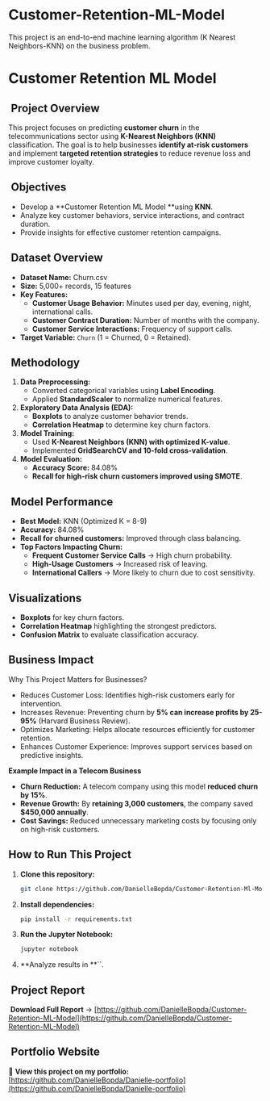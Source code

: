 # Customer-Retention-ML-Model
This project is an end-to-end machine learning algorithm (K Nearest Neighbors-KNN) on the business problem.

# Customer Retention ML Model&#x20;

##  Project Overview

This project focuses on predicting **customer churn** in the telecommunications sector using **K-Nearest Neighbors (KNN)** classification. The goal is to help businesses **identify at-risk customers** and implement **targeted retention strategies** to reduce revenue loss and improve customer loyalty.

##  Objectives

- Develop a \*\*Customer Retention ML Model \*\*using **KNN**.
- Analyze key customer behaviors, service interactions, and contract duration.
- Provide insights for effective customer retention campaigns.

##  Dataset Overview

- **Dataset Name:** Churn.csv
- **Size:** 5,000+ records, 15 features
- **Key Features:**
  - **Customer Usage Behavior:** Minutes used per day, evening, night, international calls.
  - **Customer Contract Duration:** Number of months with the company.
  - **Customer Service Interactions:** Frequency of support calls.
- **Target Variable:** `Churn` (1 = Churned, 0 = Retained).

##  Methodology

1. **Data Preprocessing:**
   - Converted categorical variables using **Label Encoding**.
   - Applied **StandardScaler** to normalize numerical features.
2. **Exploratory Data Analysis (EDA):**
   - **Boxplots** to analyze customer behavior trends.
   - **Correlation Heatmap** to determine key churn factors.
3. **Model Training:**
   - Used **K-Nearest Neighbors (KNN) with optimized K-value**.
   - Implemented **GridSearchCV and 10-fold cross-validation**.
4. **Model Evaluation:**
   - **Accuracy Score:** 84.08%
   - **Recall for high-risk churn customers improved using SMOTE**.

##  Model Performance

- **Best Model:** KNN (Optimized K = 8-9)
- **Accuracy:** 84.08%
- **Recall for churned customers:** Improved through class balancing.
- **Top Factors Impacting Churn:**
  - **Frequent Customer Service Calls** → High churn probability.
  - **High-Usage Customers** → Increased risk of leaving.
  - **International Callers** → More likely to churn due to cost sensitivity.

## Visualizations

- **Boxplots** for key churn factors.
- **Correlation Heatmap** highlighting the strongest predictors.
- **Confusion Matrix** to evaluate classification accuracy.

## Business Impact

Why This Project Matters for Businesses?

- Reduces Customer Loss: Identifies high-risk customers early for intervention.
- Increases Revenue: Preventing churn by **5% can increase profits by 25-95%** (Harvard Business Review).
- Optimizes Marketing: Helps allocate resources efficiently for customer retention.
- Enhances Customer Experience: Improves support services based on predictive insights.

**Example Impact in a Telecom Business**

- **Churn Reduction:** A telecom company using this model **reduced churn by 15%**.
- **Revenue Growth:** By **retaining 3,000 customers**, the company saved **\$450,000 annually**.
- **Cost Savings:** Reduced unnecessary marketing costs by focusing only on high-risk customers.

## How to Run This Project

1. **Clone this repository:**
   ```sh
   git clone https://github.com/DanielleBopda/Customer-Retention-Ml-Model.git
   ```
2. **Install dependencies:**
   ```sh
   pip install -r requirements.txt
   ```
3. **Run the Jupyter Notebook:**
   ```sh
   jupyter notebook
   ```
4. \*\*Analyze results in \*\*\`\`.

##  Project Report

 **Download Full Report** → [https://github.com/DanielleBopda/Customer-Retention-ML-Model](https://github.com/DanielleBopda/Customer-Retention-ML-Model)

##  Portfolio Website

🔗 **View this project on my portfolio:** [https://github.com/DanielleBopda/Danielle-portfolio](https://github.com/DanielleBopda/Danielle-portfolio)


